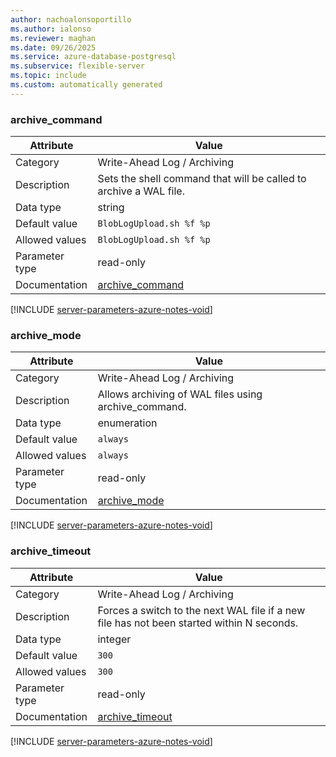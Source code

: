 ```yaml
---
author: nachoalonsoportillo
ms.author: ialonso
ms.reviewer: maghan
ms.date: 09/26/2025
ms.service: azure-database-postgresql
ms.subservice: flexible-server
ms.topic: include
ms.custom: automatically generated
---
```

### archive_command

| Attribute | Value |
| --- | --- |
| Category | Write-Ahead Log / Archiving |
| Description | Sets the shell command that will be called to archive a WAL file. |
| Data type | string |
| Default value | `BlobLogUpload.sh %f %p` |
| Allowed values | `BlobLogUpload.sh %f %p` |
| Parameter type | read-only |
| Documentation | [archive_command](https://www.postgresql.org/docs/13/runtime-config-wal.html#GUC-ARCHIVE-COMMAND) |


[!INCLUDE [server-parameters-azure-notes-void](./server-parameters-azure-notes-void.md)]



### archive_mode

| Attribute | Value |
| --- | --- |
| Category | Write-Ahead Log / Archiving |
| Description | Allows archiving of WAL files using archive_command. |
| Data type | enumeration |
| Default value | `always` |
| Allowed values | `always` |
| Parameter type | read-only |
| Documentation | [archive_mode](https://www.postgresql.org/docs/13/runtime-config-wal.html#GUC-ARCHIVE-MODE) |


[!INCLUDE [server-parameters-azure-notes-void](./server-parameters-azure-notes-void.md)]



### archive_timeout

| Attribute | Value |
| --- | --- |
| Category | Write-Ahead Log / Archiving |
| Description | Forces a switch to the next WAL file if a new file has not been started within N seconds. |
| Data type | integer |
| Default value | `300` |
| Allowed values | `300` |
| Parameter type | read-only |
| Documentation | [archive_timeout](https://www.postgresql.org/docs/13/runtime-config-wal.html#GUC-ARCHIVE-TIMEOUT) |


[!INCLUDE [server-parameters-azure-notes-void](./server-parameters-azure-notes-void.md)]



